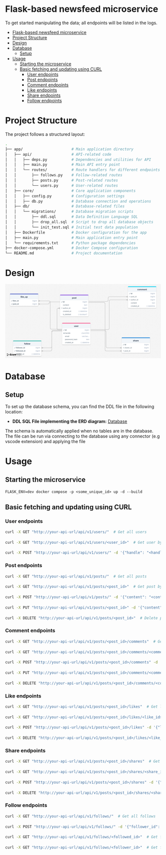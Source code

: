 # Flask-based newsfeed microservice

To get started manipulating the data; all endpoints will be listed in the logs.

- [Flask-based newsfeed microservice](#flask-based-newsfeed-microservice)
- [Project Structure](#project-structure)
- [Design](#design)
- [Database](#database)
  - [Setup](#setup)
- [Usage](#usage)
  - [Starting the microservice](#starting-the-microservice)
  - [Basic fetching and updating using CURL](#basic-fetching-and-updating-using-curl)
    - [User endpoints](#user-endpoints)
    - [Post endpoints](#post-endpoints)
    - [Comment endpoints](#comment-endpoints)
    - [Like endpoints](#like-endpoints)
    - [Share endpoints](#share-endpoints)
    - [Follow endpoints](#follow-endpoints)

# Project Structure

The project follows a structured layout:
```bash
.
├── app/                      # Main application directory
│   ├── api/                  # API-related code
│   │   ├── deps.py           # Dependencies and utilities for API
│   │   ├── main.py           # Main API entry point
│   │   └── routes/           # Route handlers for different endpoints
│   │       ├── follows.py    # Follow-related routes
│   │       ├── posts.py      # Post-related routes
│   │       └── users.py      # User-related routes
│   ├── core/                 # Core application components
│   │   ├── config.py         # Configuration settings
│   │   ├── db.py             # Database connection and operations
│   ├── db/                   # Database-related files
│   │   └── migrations/       # Database migration scripts
│   │       ├── ddl.sql       # Data Definition Language SQL
│   │       ├── drop_all.sql  # Script to drop all database objects
│   │       └── init_test.sql # Initial test data population
│   ├── Dockerfile            # Docker configuration for the app
│   ├── main.py               # Main application entry point
│   └── requirements.txt      # Python package dependencies
├── docker-compose.yml        # Docker Compose configuration
└── README.md                 # Project documentation
```

# Design
![ERD Diagram](./docs/erd.png)

# Database 
## Setup

To set up the database schema, you can find the DDL file in the following location:

- **DDL SQL File implementing the ERD diagram:** [Database](app/db/migrations/ddl.sql)

The schema is automatically applied when no tables are in the database.
The file can be run via connecting to the database using any connector (e.g vscode extension) and applying the file



# Usage
## Starting the microservice

`FLASK_ENV=dev docker compose -p <some_unique_id> up -d --build`

## Basic fetching and updating using CURL

### User endpoints
```bash
curl -X GET "http://your-api-url/api/v1/users/"  # Get all users

curl -X GET "http://your-api-url/api/v1/users/<user_id>"  # Get user by ID

curl -X POST "http://your-api-url/api/v1/users/" -d '{"handle": "<handle>", "email": "<email>", "password_hash": "<password_hash>"}'  # Create user
```


### Post endpoints
```bash
curl -X GET "http://your-api-url/api/v1/posts/"  # Get all posts

curl -X GET "http://your-api-url/api/v1/posts/<post_id>"  # Get post by ID

curl -X POST "http://your-api-url/api/v1/posts/" -d '{"content": "<content>", "author_id": "<author_id>"}'  # Create post

curl -X PUT "http://your-api-url/api/v1/posts/<post_id>" -d '{"content": "<updated_content>"}'  # Update post

curl -X DELETE "http://your-api-url/api/v1/posts/<post_id>"  # Delete post
```

### Comment endpoints
```bash
curl -X GET "http://your-api-url/api/v1/posts/<post_id>/comments"  # Get comments for post

curl -X GET "http://your-api-url/api/v1/posts/<post_id>/comments/<comment_id>"  # Get comment by ID

curl -X POST "http://your-api-url/api/v1/posts/<post_id>/comments" -d '{"content": "<content>", "author_id": "<author_id>"}'  # Create comment

curl -X PUT "http://your-api-url/api/v1/posts/<post_id>/comments/<comment_id>" -d '{"content": "<updated_content>"}'  # Update comment

curl -X DELETE "http://your-api-url/api/v1/posts/<post_id>/comments/<comment_id>"  # Delete comment
```

### Like endpoints
```bash
curl -X GET "http://your-api-url/api/v1/posts/<post_id>/likes"  # Get likes for post

curl -X GET "http://your-api-url/api/v1/posts/<post_id>/likes/<like_id>"  # Get like by ID

curl -X POST "http://your-api-url/api/v1/posts/<post_id>/likes" -d '{"liker_id": "<liker_id>"}'  # Create like

curl -X DELETE "http://your-api-url/api/v1/posts/<post_id>/likes/<like_id>"  # Delete like
```

### Share endpoints
```bash
curl -X GET "http://your-api-url/api/v1/posts/<post_id>/shares"  # Get shares for post

curl -X GET "http://your-api-url/api/v1/posts/<post_id>/shares/<share_id>"  # Get share by ID

curl -X POST "http://your-api-url/api/v1/posts/<post_id>/shares" -d '{"sharer_id": "<sharer_id>"}'  # Create share

curl -X DELETE "http://your-api-url/api/v1/posts/<post_id>/shares/<share_id>"  # Delete share
```

### Follow endpoints
```bash
curl -X GET "http://your-api-url/api/v1/follows/"  # Get all follows

curl -X POST "http://your-api-url/api/v1/follows/" -d '{"follower_id": "<follower_id>", "followed_id": "<followed_id>"}'  # Create follow

curl -X GET "http://your-api-url/api/v1/follows/<followed_id>"  # Get followers for followed user

curl -X GET "http://your-api-url/api/v1/follows/<follower_id>"  # Get followed users for follower
```
